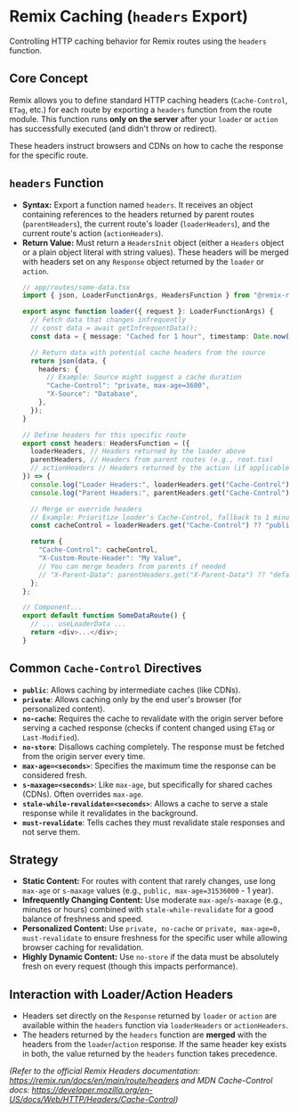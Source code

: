 # Remix Caching (`headers` Export)

Controlling HTTP caching behavior for Remix routes using the `headers` function.

## Core Concept

Remix allows you to define standard HTTP caching headers (`Cache-Control`, `ETag`, etc.) for each route by exporting a `headers` function from the route module. This function runs **only on the server** after your `loader` or `action` has successfully executed (and didn't throw or redirect).

These headers instruct browsers and CDNs on how to cache the response for the specific route.

## `headers` Function

*   **Syntax:** Export a function named `headers`. It receives an object containing references to the headers returned by parent routes (`parentHeaders`), the current route's loader (`loaderHeaders`), and the current route's action (`actionHeaders`).
*   **Return Value:** Must return a `HeadersInit` object (either a `Headers` object or a plain object literal with string values). These headers will be merged with headers set on any `Response` object returned by the `loader` or `action`.
    ```typescript
    // app/routes/some-data.tsx
    import { json, LoaderFunctionArgs, HeadersFunction } from "@remix-run/node";

    export async function loader({ request }: LoaderFunctionArgs) {
      // Fetch data that changes infrequently
      // const data = await getInfrequentData();
      const data = { message: "Cached for 1 hour", timestamp: Date.now() }; // Placeholder

      // Return data with potential cache headers from the source
      return json(data, {
        headers: {
          // Example: Source might suggest a cache duration
          "Cache-Control": "private, max-age=3600",
          "X-Source": "Database",
        },
      });
    }

    // Define headers for this specific route
    export const headers: HeadersFunction = ({
      loaderHeaders, // Headers returned by the loader above
      parentHeaders, // Headers from parent routes (e.g., root.tsx)
      // actionHeaders // Headers returned by the action (if applicable)
    }) => {
      console.log("Loader Headers:", loaderHeaders.get("Cache-Control"));
      console.log("Parent Headers:", parentHeaders.get("Cache-Control"));

      // Merge or override headers
      // Example: Prioritize loader's Cache-Control, fallback to 1 minute
      const cacheControl = loaderHeaders.get("Cache-Control") ?? "public, max-age=60";

      return {
        "Cache-Control": cacheControl,
        "X-Custom-Route-Header": "My Value",
        // You can merge headers from parents if needed
        // "X-Parent-Data": parentHeaders.get("X-Parent-Data") ?? "default",
      };
    };

    // Component...
    export default function SomeDataRoute() {
      // ... useLoaderData ...
      return <div>...</div>;
    }
    ```

## Common `Cache-Control` Directives

*   **`public`**: Allows caching by intermediate caches (like CDNs).
*   **`private`**: Allows caching only by the end user's browser (for personalized content).
*   **`no-cache`**: Requires the cache to revalidate with the origin server before serving a cached response (checks if content changed using `ETag` or `Last-Modified`).
*   **`no-store`**: Disallows caching completely. The response must be fetched from the origin server every time.
*   **`max-age=<seconds>`**: Specifies the maximum time the response can be considered fresh.
*   **`s-maxage=<seconds>`**: Like `max-age`, but specifically for shared caches (CDNs). Often overrides `max-age`.
*   **`stale-while-revalidate=<seconds>`**: Allows a cache to serve a stale response while it revalidates in the background.
*   **`must-revalidate`**: Tells caches they must revalidate stale responses and not serve them.

## Strategy

*   **Static Content:** For routes with content that rarely changes, use long `max-age` or `s-maxage` values (e.g., `public, max-age=31536000` - 1 year).
*   **Infrequently Changing Content:** Use moderate `max-age`/`s-maxage` (e.g., minutes or hours) combined with `stale-while-revalidate` for a good balance of freshness and speed.
*   **Personalized Content:** Use `private, no-cache` or `private, max-age=0, must-revalidate` to ensure freshness for the specific user while allowing browser caching for revalidation.
*   **Highly Dynamic Content:** Use `no-store` if the data must be absolutely fresh on every request (though this impacts performance).

## Interaction with Loader/Action Headers

*   Headers set directly on the `Response` returned by `loader` or `action` are available within the `headers` function via `loaderHeaders` or `actionHeaders`.
*   The headers returned by the `headers` function are **merged** with the headers from the `loader`/`action` response. If the same header key exists in both, the value returned by the `headers` function takes precedence.

*(Refer to the official Remix Headers documentation: https://remix.run/docs/en/main/route/headers and MDN Cache-Control docs: https://developer.mozilla.org/en-US/docs/Web/HTTP/Headers/Cache-Control)*